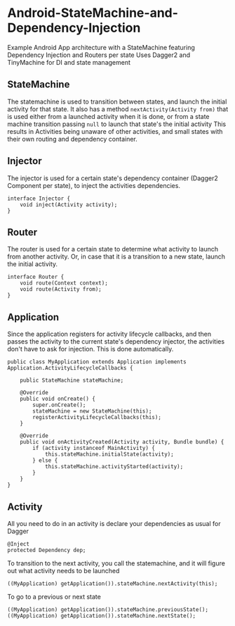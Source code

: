 # Android-StateMachine-and-Dependency-Injection
Example Android App architecture with a StateMachine featuring Dependency Injection and Routers per state
Uses Dagger2 and TinyMachine for DI and state management

## StateMachine
The statemachine is used to transition between states, and launch the initial activity for that state.
It also has a method `nextActivity(Activity from)` that is used either from a launched activity when it is done, or from a state machine transition passing `null` to launch that state's the initial activity
This results in Activities being unaware of other activities, and small states with their own routing and dependency container.

## Injector
The injector is used for a certain state's dependency container (Dagger2 Component per state), to inject the activities dependencies.

```
interface Injector {
    void inject(Activity activity);
}
```
## Router
The router is used for a certain state to determine what activity to launch from another activity.
Or, in case that it is a transition to a new state, launch the initial activity.

```
interface Router {
    void route(Context context);
    void route(Activity from);
}
```


## Application
Since the application registers for activity lifecycle callbacks, and then passes the activity to the current state's dependency injector, the activities don't have to ask for injection. This is done automatically.

```
public class MyApplication extends Application implements Application.ActivityLifecycleCallbacks {

    public StateMachine stateMachine;

    @Override
    public void onCreate() {
        super.onCreate();
        stateMachine = new StateMachine(this);
        registerActivityLifecycleCallbacks(this);
    }

    @Override
    public void onActivityCreated(Activity activity, Bundle bundle) {
        if (activity instanceof MainActivity) {
            this.stateMachine.initialState(activity);
        } else {
            this.stateMachine.activityStarted(activity);
        }
    }
}
```

## Activity
All you need to do in an activity is declare your dependencies as usual for Dagger
```
@Inject
protected Dependency dep;
```
To transition to the next activity, you call the statemachine, and it will figure out what activity needs to be launched
```
((MyApplication) getApplication()).stateMachine.nextActivity(this);
```
To go to a previous or next state
```
((MyApplication) getApplication()).stateMachine.previousState();
((MyApplication) getApplication()).stateMachine.nextState();
```
